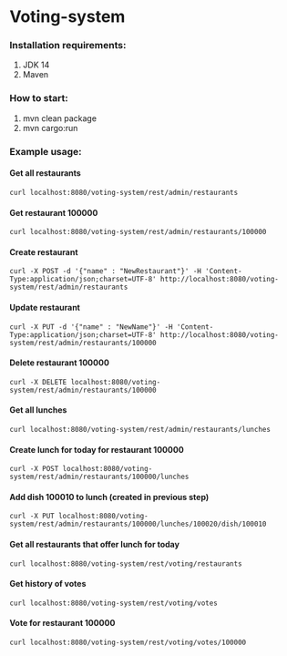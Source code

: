 # Voting-system

### Installation requirements:
1. JDK 14
2. Maven

### How to start:
1. mvn clean package
2. mvn cargo:run

### Example usage:

#### Get all restaurants
`curl localhost:8080/voting-system/rest/admin/restaurants`

#### Get restaurant 100000
`curl localhost:8080/voting-system/rest/admin/restaurants/100000`

#### Create restaurant
`curl -X POST -d '{"name" : "NewRestaurant"}' -H 'Content-Type:application/json;charset=UTF-8' http://localhost:8080/voting-system/rest/admin/restaurants`

#### Update restaurant
`curl -X PUT -d '{"name" : "NewName"}' -H 'Content-Type:application/json;charset=UTF-8' http://localhost:8080/voting-system/rest/admin/restaurants/100000`

#### Delete restaurant 100000
`curl -X DELETE localhost:8080/voting-system/rest/admin/restaurants/100000`

#### Get all lunches
`curl localhost:8080/voting-system/rest/admin/restaurants/lunches`

#### Create lunch for today for restaurant 100000
`curl -X POST localhost:8080/voting-system/rest/admin/restaurants/100000/lunches`

#### Add dish 100010 to lunch (created in previous step)
`curl -X PUT localhost:8080/voting-system/rest/admin/restaurants/100000/lunches/100020/dish/100010`

#### Get all restaurants that offer lunch for today
`curl localhost:8080/voting-system/rest/voting/restaurants`

#### Get history of votes
`curl localhost:8080/voting-system/rest/voting/votes`

#### Vote for restaurant 100000
`curl localhost:8080/voting-system/rest/voting/votes/100000`
